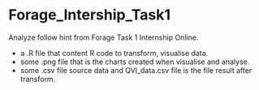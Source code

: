 # Forage_Intership_Task1
Analyze follow hint from Forage Task 1 Internship Online.
- a .R file that content R code to transform, visualise data.
- some .png file that is the charts created when visualise and analyse.
- some .csv file source data and QVI_data.csv file is the file result after transform.
